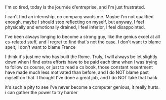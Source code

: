 I'm so tired, today is the journée d'entreprise, and i'm just frustrated.

I can't find an internship, no company wants me. Maybe I'm not qualified enough, maybe I should stop reflecting on myself, but anyway, I feel physically and emotionally drained, I feel inferior, I feel disappointed.

I've been always longing to become a strong guy, like the genius excel at all cs-related stuff, and I regret to find that's not the case. I don't want to blame speit, i don't want to blame France

I think it's just me who has built the Rome. Truly, I will always be let slightly down when I find extra efforts have to be paid each time when I was trying to follow cs course, or just to read a cs book, those constant resentment have made much less motivated than before, and I do NOT blame past myself on that. I thought I've done a great job, and I do NOT take that back.

it's such a pity to see I've never become a computer genious, it really hurts. i can gather the power to try harder
